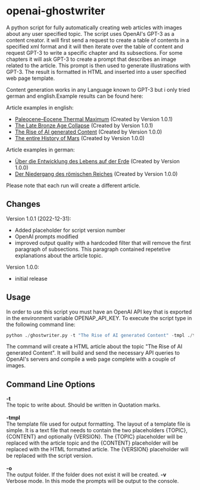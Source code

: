 # openai-ghostwriter

A python script for fully automatically creating web articles with images about any user specified topic. The script uses OpenAI's GPT-3 as a content creator. it will first send a request to create a table of contents in a specified xml format and it will then iterate over the table of content and request GPT-3 to write a specific chapter and its subsections. For some chapters it will ask GPT-3 to create a prompt that describes an image related to the article. This prompt is then used to generate illustrations with GPT-3. The result is formatted in HTML and inserted into a user specified web page template. 

Content generation works in any Language known to GPT-3 but i only tried german and english.Example results can be found here: 

Article examples in english:
* [Paleocene–Eocene Thermal Maximum](https://beltoforion.de/de/gpt3-ghostwriter/article_petm/index.php)  (Created by Version 1.0.1)
* [The Late Bronze Age Collapse](https://beltoforion.de/de/gpt3-ghostwriter/article_late_bronze_age_collapse/index.php)  (Created by Version 1.0.1)
* [The Rise of AI generated Content](https://beltoforion.de/de/gpt3-ghostwriter/article_ai_content/index.php) (Created by Version 1.0.0)
* [The entire History of Mars](https://beltoforion.de/de/gpt3-ghostwriter/article_history_of_mars/index.php) (Created by Version 1.0.0)

Article examples in german:
* [Über die Entwicklung des Lebens auf der Erde](https://beltoforion.de/de/gpt3-ghostwriter/article_entwicklung_des_lebens/index.php) (Created by Version 1.0.0)
* [Der Niedergang des römischen Reiches](https://beltoforion.de/de/gpt3-ghostwriter/article_rom/index.php) (Created by Version 1.0.0)

Please note that each run will create a different article. 

## Changes

Version 1.0.1 (2022-12-31):
* Added placeholder for script version number
* OpenAI prompts modified
* improved output quality with a hardcoded filter that will remove the first paragraph of subsections. This paragraph contained repetetive explanations about the article topic. 

Version 1.0.0:
* initial release

## Usage

In order to use this script you must have an OpenAI API key that is exported in the environment variable OPENAP_API_KEY.
To execute the script type in the following command line:

```python
python ./ghostwriter.py -t "The Rise of AI generated Content" -tmpl ./template.html -o ai_content
```

The command will create a HTML article about the topic "The Rise of AI generated Content". It will build and send the necessary API queries to OpenAI's servers and compile a web page complete with a couple of images. 

 ## Command Line Options

<b>-t</b><br/> The topic to write about. Should be written in Quotation marks.
<br/><br/>
<b>-tmpl</b><br/> The template file used for output formatting. The layout of a template file is simple. It is a text file that needs to contain the two placeholders {TOPIC}, {CONTENT} and optionally {VERSION}. The {TOPIC} placeholder will be replaced with the article topic and the {CONTENT} placeholder will be replaced with the HTML formatted article. The {VERSION} placeholder will be replaced with the script version.
<br/><br/>
<b>-o</b><br/> The output folder. If the folder does not exist it will be created.
<b>-v</b><br/> Verbose mode. In this mode the prompts will be output to the console.
 
